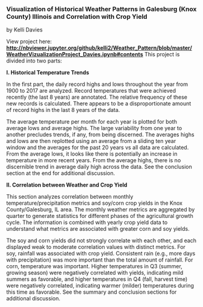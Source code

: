 ### Visualization of Historical Weather Patterns in Galesburg (Knox County) Illinois and Correlation with Crop Yield
by Kelli Davies

View project here: **http://nbviewer.jupyter.org/github/kelli2/Weather_Pattern/blob/master/WeatherVizualizationProject_Davies.ipynb#contents**
This project is divided into two parts:

**I. Historical Temperature Trends**

In the first part, the daily record highs and lows throughout the year from 1900 to 2017 are analyzed. Record temperatures that were achieved recently (the last 8 years) are annotated. The relative frequency of these new records is calculated. There appears to be a disproportionate amount of record highs in the last 8 years of the data.

The average temperature per month for each year is plotted for both average lows and average highs. The large variability from one year to another precludes trends, if any, from being discerned. The averages highs and lows are then replotted using an average from a sliding ten year window and the averages for the past 20 years vs all data are calculated. From the average lows, it looks like there is potentially an increase in temperature in more recent years. From the average highs, there is no discernible trend in average daily high across the data. See the conclusion section at the end for additional discussion.

**II. Correlation between Weather and Crop Yield**

This section analyzes correlation between monthly temperature/precipitation metrics and soy/corn crop yields in the Knox County/Galesburg, IL area. The monthly weather metrics are aggregated by quarter to generate statistics for different phases of the agricultural growth cycle. The information is combined with yearly crop yield data to understand what metrics are associated with greater corn and soy yields.

The soy and corn yields did not strongly correlate with each other, and each displayed weak to moderate correlation values with distinct metrics. For soy, rainfall was associated with crop yield. Consistent rain (e.g., more days with precipitation) was more important than the total amount of rainfall. For corn, temperature was important. Higher temperatures in Q3 (summer, growing season) were negatively correlated with yields, indicating mild summers as favorable, and higher temperatures in Q4 (fall, harvest time) were negatively correlated, indicating warmer (milder) temperatures during this time as favorable. See the summary and conclusion sections for additional discussion.
